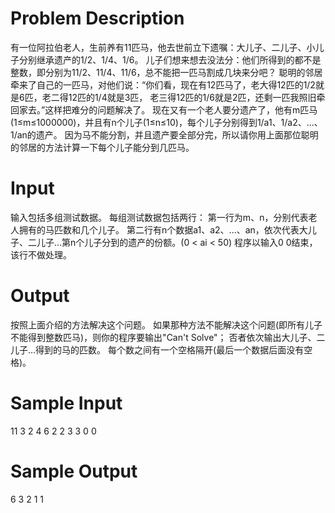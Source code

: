 # Problem Description

有一位阿拉伯老人，生前养有11匹马，他去世前立下遗嘱：大儿子、二儿子、小儿子分别继承遗产的1/2、1/4、1/6。
儿子们想来想去没法分：他们所得到的都不是整数，即分别为11/2、11/4、11/6，总不能把一匹马割成几块来分吧？
聪明的邻居牵来了自己的一匹马，对他们说：“你们看，现在有12匹马了，老大得12匹的1/2就是6匹，老二得12匹的1/4就是3匹， 老三得12匹的1/6就是2匹，还剩一匹我照旧牵回家去。”这样把难分的问题解决了。
现在又有一个老人要分遗产了，他有m匹马(1≤m≤1000000)，并且有n个儿子(1≤n≤10)，每个儿子分别得到1/a1、1/a2、...、1/an的遗产。
因为马不能分割，并且遗产要全部分完，所以请你用上面那位聪明的邻居的方法计算一下每个儿子能分到几匹马。

# Input

输入包括多组测试数据。
每组测试数据包括两行：
第一行为m、n，分别代表老人拥有的马匹数和几个儿子。
第二行有n个数据a1、a2、...、an，依次代表大儿子、二儿子...第n个儿子分到的遗产的份额。(0 < ai < 50)
程序以输入0 0结束，该行不做处理。

# Output

按照上面介绍的方法解决这个问题。
如果那种方法不能解决这个问题(即所有儿子不能得到整数匹马)，则你的程序要输出"Can't Solve"；
否者依次输出大儿子、二儿子...得到的马的匹数。
每个数之间有一个空格隔开(最后一个数据后面没有空格)。

# Sample Input

11 3
2 4 6
2 2
3 3
0 0

# Sample Output

6 3 2
1 1